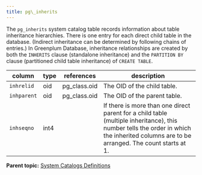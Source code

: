 ```yaml
---
title: pg\_inherits 
---
```


The `pg_inherits` system catalog table records information about table inheritance hierarchies. There is one entry for each direct child table in the database. \(Indirect inheritance can be determined by following chains of entries.\) In Greenplum Database, inheritance relationships are created by both the `INHERITS` clause \(standalone inheritance\) and the `PARTITION BY` clause \(partitioned child table inheritance\) of `CREATE TABLE`.

|column|type|references|description|
|------|----|----------|-----------|
|`inhrelid`|oid|pg\_class.oid|The OID of the child table.|
|`inhparent`|oid|pg\_class.oid|The OID of the parent table.|
|`inhseqno`|int4| |If there is more than one direct parent for a child table \(multiple inheritance\), this number tells the order in which the inherited columns are to be arranged. The count starts at 1.|

**Parent topic:** [System Catalogs Definitions](../system_catalogs/catalog_ref-html.html)

